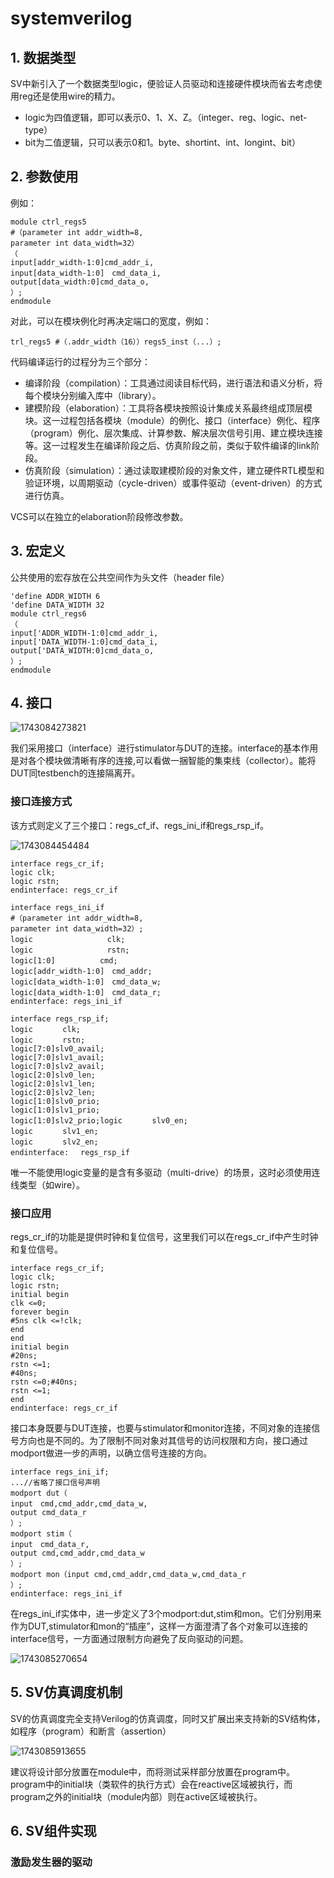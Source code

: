 # systemverilog

## 1. 数据类型

SV中新引入了一个数据类型logic，便验证人员驱动和连接硬件模块而省去考虑使用reg还是使用wire的精力。

* logic为四值逻辑，即可以表示0、1、X、Z。（integer、reg、logic、net-type）
* bit为二值逻辑，只可以表示0和1。byte、shortint、int、longint、bit）

## 2. 参数使用

例如：

```
module ctrl_regs5
#（parameter int addr_width=8,
parameter int data_width=32）
（
input[addr_width-1:0]cmd_addr_i,
input[data_width-1:0]　cmd_data_i,
output[data_width:0]cmd_data_o,
）;
endmodule
```

对此，可以在模块例化时再决定端口的宽度，例如：

```
trl_regs5 #（.addr_width（16））regs5_inst（...）;
```

代码编译运行的过程分为三个部分：

* 编译阶段（compilation）：工具通过阅读目标代码，进行语法和语义分析，将每个模块分别编入库中（library）。
* 建模阶段（elaboration）：工具将各模块按照设计集成关系最终组成顶层模块。这一过程包括各模块（module）的例化、接口（interface）例化、程序（program）例化、层次集成、计算参数、解决层次信号引用、建立模块连接等。这一过程发生在编译阶段之后、仿真阶段之前，类似于软件编译的link阶段。
* 仿真阶段（simulation）：通过读取建模阶段的对象文件，建立硬件RTL模型和验证环境，以周期驱动（cycle-driven）或事件驱动（event-driven）的方式进行仿真。

VCS可以在独立的elaboration阶段修改参数。

## 3. 宏定义

公共使用的宏存放在公共空间作为头文件（header file）

```
'define ADDR_WIDTH 6
'define DATA_WIDTH 32
module ctrl_regs6
（
input['ADDR_WIDTH-1:0]cmd_addr_i,
input['DATA_WIDTH-1:0]cmd_data_i,
output['DATA_WIDTH:0]cmd_data_o,
）;
endmodule
```

## 4. 接口

![1743084273821](image/SV/1743084273821.png)

我们采用接口（interface）进行stimulator与DUT的连接。interface的基本作用是对各个模块做清晰有序的连接,可以看做一捆智能的集束线（collector）。能将DUT同testbench的连接隔离开。

### 接口连接方式

该方式则定义了三个接口：regs_cf_if、regs_ini_if和regs_rsp_if。

![1743084454484](image/SV/1743084454484.png)


```
interface regs_cr_if;
logic clk;
logic rstn;
endinterface: regs_cr_if

interface regs_ini_if
#（parameter int addr_width=8,
parameter int data_width=32）;
logic　　　　　　　　　　clk;
logic　　　　　　　　　　rstn;
logic[1:0]　　　　　　cmd;
logic[addr_width-1:0]　cmd_addr;
logic[data_width-1:0]　cmd_data_w;
logic[data_width-1:0]　cmd_data_r;
endinterface: regs_ini_if

interface regs_rsp_if;
logic　　　　clk;
logic　　　　rstn;
logic[7:0]slv0_avail;
logic[7:0]slv1_avail;
logic[7:0]slv2_avail;
logic[2:0]slv0_len;
logic[2:0]slv1_len;
logic[2:0]slv2_len;
logic[1:0]slv0_prio;
logic[1:0]slv1_prio;
logic[1:0]slv2_prio;logic　　　　slv0_en;
logic　　　　slv1_en;
logic　　　　slv2_en;
endinterface:　 regs_rsp_if
```

唯一不能使用logic变量的是含有多驱动（multi-drive）的场景，这时必须使用连线类型（如wire）。

### 接口应用

regs_cr_if的功能是提供时钟和复位信号，这里我们可以在regs_cr_if中产生时钟和复位信号。

```
interface regs_cr_if;
logic clk;
logic rstn;
initial begin
clk <=0;
forever begin
#5ns clk <=!clk;
end
end
initial begin
#20ns;
rstn <=1;
#40ns;
rstn <=0;#40ns;
rstn <=1;
end
endinterface: regs_cr_if
```

接口本身既要与DUT连接，也要与stimulator和monitor连接，不同对象的连接信号方向也是不同的。为了限制不同对象对其信号的访问权限和方向，接口通过modport做进一步的声明，以确立信号连接的方向。

```
interface regs_ini_if;
...//省略了接口信号声明
modport dut（
input　cmd,cmd_addr,cmd_data_w,
output cmd_data_r
）;
modport stim（
input　cmd_data_r,
output cmd,cmd_addr,cmd_data_w
）;
modport mon（input cmd,cmd_addr,cmd_data_w,cmd_data_r
）;
endinterface: regs_ini_if
```

在regs_ini_if实体中，进一步定义了3个modport:dut,stim和mon。它们分别用来作为DUT,stimulator和mon的“插座”，这样一方面澄清了各个对象可以连接的interface信号，一方面通过限制方向避免了反向驱动的问题。

![1743085270654](image/SV/1743085270654.png)

## 5. SV仿真调度机制

SV的仿真调度完全支持Verilog的仿真调度，同时又扩展出来支持新的SV结构体，如程序（program）和断言（assertion）

![1743085913655](image/SV/1743085913655.png)

建议将设计部分放置在module中，而将测试采样部分放置在program中。program中的initial块（类软件的执行方式）会在reactive区域被执行，而program之外的initial块（module内部）则在active区域被执行。

## 6. SV组件实现

### 激励发生器的驱动
